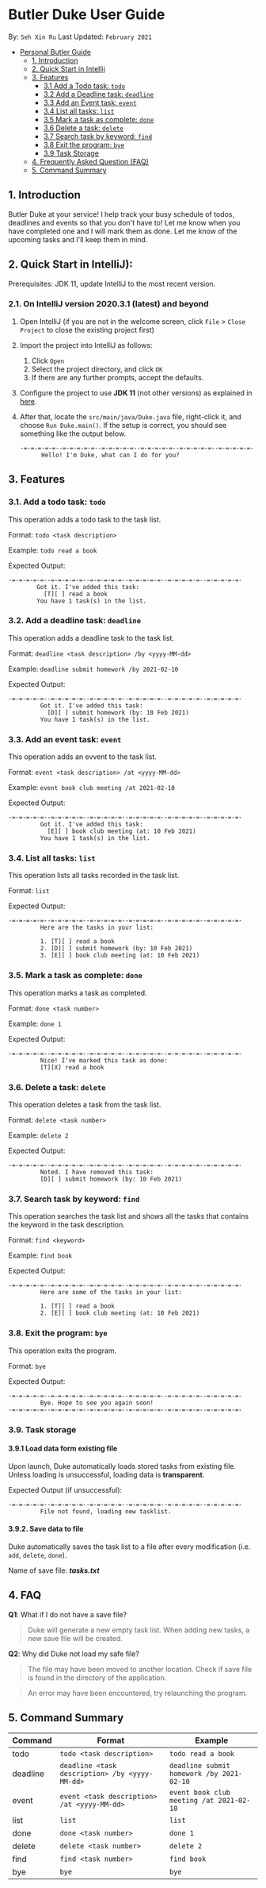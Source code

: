 # Butler Duke User Guide
By: `Seh Xin Ru` 
Last Updated: `February 2021`

- [Personal Butler Guide](#track-the-mushroom-user-guide)
    * [1. Introduction](#1-introduction)
    * [2. Quick Start in Intellij](#2-quick-start-in-intellij)
    * [3. Features](#3-features)
      + [3.1 Add a Todo task: `todo`](#31-add-a-todo-task-todo)
      + [3.2 Add a Deadline task: `deadline`](#32-add-a-deadline-task-deadline)
      + [3.3 Add an Event task: `event`](#33-add-an-event-task-event)
      + [3.4 List all tasks: `list`](#34-list-all-tasks-list)
      + [3.5 Mark a task as complete: `done`](#35-mark-a-task-as-complete-done)
      + [3.6 Delete a task: `delete`](#36-delete-a-task-delete)
      + [3.7 Search task by keyword: `find`](#37-search-task-by-keyword-find)
      + [3.8 Exit the program: `bye`](#38-exit-the-program-bye)
      + [3.9 Task Storage](#39-task-storage)
    * [4. Frequently Asked Question (FAQ)](#4-faq)
    * [5. Command Summary](#5-command-summary)


## 1. Introduction
Butler Duke at your service! I help track your busy schedule of todos, deadlines and events so that you don't have to! 
Let me know when you have completed one and I will mark them as done. Let me know of the upcoming tasks and I'll keep them in mind. 

## 2. Quick Start in IntelliJ):
Prerequisites: JDK 11, update IntelliJ to the most recent version.

### 2.1. On IntelliJ version 2020.3.1 (latest) and beyond

1. Open IntelliJ (if you are not in the welcome screen, click `File` > `Close Project` to close the existing project first)
1. Import the project into IntelliJ as follows:
   1. Click `Open`
   1. Select the project directory, and click `OK`
   1. If there are any further prompts, accept the defaults.
1. Configure the project to use **JDK 11** (not other versions) as explained in [here](https://www.jetbrains.com/help/idea/sdk.html#set-up-jdk).
1. After that, locate the `src/main/java/Duke.java` file, right-click it, and choose `Run Duke.main()`. If the setup is correct, you should see something like the output below.

   ```
   -=-=-=-=-=--=-=-=-=-=--=-=-=-=-=--=-=-=-=-=--=-=-=-=-=--=-=-=-=-=-
         Hello! I'm Duke, what can I do for you?
   ```

## 3. Features
### 3.1. Add a todo task: `todo`
This operation adds a todo task to the task list. 

Format: `todo <task description>`

Example: `todo read a book`

Expected Output: 
```
-=-=-=-=-=--=-=-=-=-=--=-=-=-=-=--=-=-=-=-=--=-=-=-=-=--=-=-=-=-=-
        Got it. I've added this task:
          [T][ ] read a book
        You have 1 task(s) in the list.
```

### 3.2. Add a deadline task: `deadline`
This operation adds a deadline task to the task list. 

Format: `deadline <task description> /by <yyyy-MM-dd>`

Example: `deadline submit homework /by 2021-02-10`

Expected Output: 
```
-=-=-=-=-=--=-=-=-=-=--=-=-=-=-=--=-=-=-=-=--=-=-=-=-=--=-=-=-=-=-
         Got it. I've added this task: 
           [D][ ] submit homework (by: 10 Feb 2021)
         You have 1 task(s) in the list.
```

### 3.3. Add an event task: `event`
This operation adds an evvent to the task list. 

Format: `event <task description> /at <yyyy-MM-dd>`

Example: `event book club meeting /at 2021-02-10`

Expected Output:
```
-=-=-=-=-=--=-=-=-=-=--=-=-=-=-=--=-=-=-=-=--=-=-=-=-=--=-=-=-=-=-
         Got it. I've added this task: 
           [E][ ] book club meeting (at: 10 Feb 2021)
         You have 1 task(s) in the list.
```

### 3.4. List all tasks: `list`
This operation lists all tasks recorded in the task list. 

Format: `list`

Expected Output: 
```
-=-=-=-=-=--=-=-=-=-=--=-=-=-=-=--=-=-=-=-=--=-=-=-=-=--=-=-=-=-=-
         Here are the tasks in your list: 

         1. [T][ ] read a book
         2. [D][ ] submit homework (by: 10 Feb 2021)
         3. [E][ ] book club meeting (at: 10 Feb 2021)
```

### 3.5. Mark a task as complete: `done`
This operation marks a task as completed. 

Format: `done <task number>`

Example: `done 1`

Expected Output: 
```
-=-=-=-=-=--=-=-=-=-=--=-=-=-=-=--=-=-=-=-=--=-=-=-=-=--=-=-=-=-=-
         Nice! I've marked this task as done:
         [T][X] read a book
```

### 3.6. Delete a task: `delete`
This operation deletes a task from the task list. 

Format: `delete <task number>`

Example: `delete 2`

Expected Output: 
```
-=-=-=-=-=--=-=-=-=-=--=-=-=-=-=--=-=-=-=-=--=-=-=-=-=--=-=-=-=-=-
         Noted. I have removed this task:
         [D][ ] submit homework (by: 10 Feb 2021)
```

### 3.7. Search task by keyword: `find`
This operation searches the task list and shows all the tasks that contains the keyword in the task description. 

Format: `find <keyword>`

Example: `find book`

Expected Output: 
```
-=-=-=-=-=--=-=-=-=-=--=-=-=-=-=--=-=-=-=-=--=-=-=-=-=--=-=-=-=-=-
         Here are some of the tasks in your list:

         1. [T][ ] read a book
         2. [E][ ] book club meeting (at: 10 Feb 2021)
```

### 3.8. Exit the program: `bye`
This operation exits the program. 

Format: `bye`

Expected Output: 
```
-=-=-=-=-=--=-=-=-=-=--=-=-=-=-=--=-=-=-=-=--=-=-=-=-=--=-=-=-=-=-
         Bye. Hope to see you again soon!
-=-=-=-=-=--=-=-=-=-=--=-=-=-=-=--=-=-=-=-=--=-=-=-=-=--=-=-=-=-=-
```

### 3.9. Task storage
#### 3.9.1 Load data form existing file
Upon launch, Duke automatically loads stored tasks from existing file. Unless loading is unsuccessful, loading data is **transparent**.  

Expected Output (if unsuccessful):
```
-=-=-=-=-=--=-=-=-=-=--=-=-=-=-=--=-=-=-=-=--=-=-=-=-=--=-=-=-=-=-
         File not found, loading new tasklist.
```

#### 3.9.2. Save data to file
Duke automatically saves the task list to a file after every modification (i.e. `add`, `delete`, `done`). 

Name of save file: _**tasks.txt**_

## 4. FAQ
**Q1**: What if I do not have a save file? 
> Duke will generate a new empty task list. When adding new tasks, a new save file will be created. 

**Q2**: Why did Duke not load my safe file?
> The file may have been moved to another location. Check if save file is found in the directory of the application. 

> An error may have been encountered, try relaunching the program. 

## 5. Command Summary

 Command     | Format                                   | Example   
 ----------- | ---------------------------------------- | --------------------------------------
 todo        | `todo <task description>`                  | `todo read a book`
 deadline    | `deadline <task description> /by <yyyy-MM-dd>`   | `deadline submit homework /by 2021-02-10`
 event       | `event <task description> /at <yyyy-MM-dd>`      | `event book club meeting /at 2021-02-10`
 list        | `list`                                     | `list`
 done        | `done <task number>`                       | `done 1`
 delete      | `delete <task number>`                     | `delete 2`
 find        | `find <task number>`                       | `find book`
 bye         | `bye`                                      | `bye`
